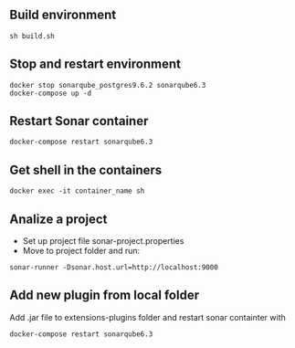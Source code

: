 ## Build environment

```
sh build.sh
```

## Stop and restart environment

```
docker stop sonarqube_postgres9.6.2 sonarqube6.3
docker-compose up -d
```

## Restart Sonar container

```
docker-compose restart sonarqube6.3
```

## Get shell in the containers

```
docker exec -it container_name sh
```

## Analize a project

- Set up project file sonar-project.properties
- Move to project folder and run:
```
sonar-runner -Dsonar.host.url=http://localhost:9000
```

## Add new plugin from local folder

Add .jar file to extensions-plugins folder and restart sonar containter with
```
docker-compose restart sonarqube6.3
```

